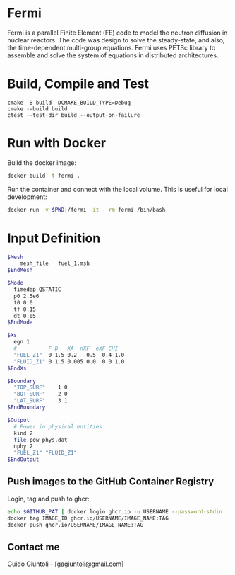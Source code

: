 # Fermi

Fermi is a parallel Finite Element (FE) code to model the neutron diffusion in nuclear reactors. The code was design to
solve the steady-state, and also, the time-dependent multi-group equations. Fermi uses PETSc library to assemble and
solve the system of equations in distributed architectures.

# Build, Compile and Test

```shell
cmake -B build -DCMAKE_BUILD_TYPE=Debug
cmake --build build
ctest --test-dir build --output-on-failure
```

# Run with Docker

Build the docker image:

```bash
docker build -t fermi .
```

Run the container and connect with the local volume. This is useful for local development:

```bash
docker run -v $PWD:/fermi -it --rm fermi /bin/bash
```

# Input Definition

```bash
$Mesh
    mesh_file   fuel_1.msh
$EndMesh

$Mode
  timedep QSTATIC
  p0 2.5e6  
  t0 0.0
  tf 0.15
  dt 0.05
$EndMode

$Xs
  egn 1
  #          F D   XA  nXF  eXF CHI
  "FUEL_Z1"  0 1.5 0.2   0.5  0.4 1.0
  "FLUID_Z1" 0 1.5 0.005 0.0  0.0 1.0
$EndXs

$Boundary
  "TOP_SURF"    1 0
  "BOT_SURF"    2 0
  "LAT_SURF"    3 1
$EndBoundary

$Output
  # Power in physical entities
  kind 2
  file pow_phys.dat
  nphy 2
  "FUEL_Z1" "FLUID_Z1"
$EndOutput
```

## Push images to the GitHub Container Registry

Login, tag and push to ghcr:

```bash
echo $GITHUB_PAT | docker login ghcr.io -u USERNAME --password-stdin
docker tag IMAGE_ID ghcr.io/USERNAME/IMAGE_NAME:TAG
docker push ghcr.io/USERNAME/IMAGE_NAME:TAG
```

## Contact me

Guido Giuntoli - [gagiuntoli@gmail.com]
